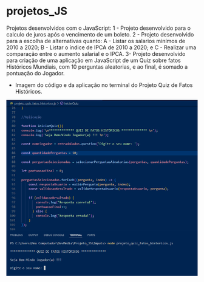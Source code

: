 # projetos_JS
Projetos desenvolvidos com o JavaScript:
1 - Projeto desenvolvido para o calculo de juros após o vencimento de um boleto.
2 - Projeto desenvolvido para a escolha de alternativas quanto: A - Listar os salarios minímos de 2010 a 2020; B - Listar o índice de IPCA de 2010 a 2020; e C - Realizar uma comparação entre o aumento salarial e o IPCA.
3- Projeto desenvolvido para criação de uma aplicação em JavaScript de um Quiz sobre fatos Históricos Mundiais, com 10 perguntas aleatorias, e ao final, é somado a pontuação do Jogador.

* Imagem do código e da aplicação no terminal do Projeto Quiz de Fatos Históricos.
<img src="https://github.com/lipenspereira39/projetos_JS/blob/main/projetos%20Javascript/Captura%20de%20tela%203%202024-10-25%20113904.png" alt="Imagem do código e da aplicação no terminal">
